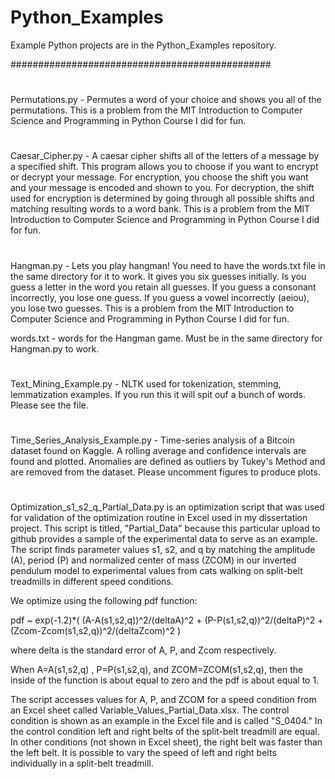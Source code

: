 # Python_Examples


Example Python projects are in the Python_Examples repository.

###############################################

#

Permutations.py - Permutes a word of your choice and shows you all of the permutations. This is a problem from the MIT Introduction to Computer Science and Programming in Python Course I did for fun.

#

Caesar_Cipher.py - A caesar cipher shifts all of the letters of a message by a specified shift. This program allows you to choose if you want to encrypt or decrypt your message. For encryption, you choose the shift you want and your message is encoded and shown to you. For decryption, the shift used for encryption is determined by going through all possible shifts and matching resulting words to a word bank. This is a problem from the MIT Introduction to Computer Science and Programming in Python Course I did for fun.

#

Hangman.py - Lets you play hangman! You need to have the words.txt file in the same directory for it to work. It gives you six guesses initially. Is you guess a letter in the word you retain all guesses. If you guess a consonant incorrectly, you lose one guess. If you guess a vowel incorrectly (aeiou), you lose two guesses. This is a problem from the MIT Introduction to Computer Science and Programming in Python Course I did for fun.

words.txt - words for the Hangman game. Must be in the same directory for Hangman.py to work.

#

Text_Mining_Example.py - NLTK used for tokenization, stemming, lemmatization examples. If you run this it will spit ouf a bunch of words. Please see the file.

#

Time_Series_Analysis_Example.py - Time-series analysis of a Bitcoin dataset found on Kaggle. A rolling average and confidence intervals are found and plotted. Anomalies are defined as outliers by Tukey's Method and are removed from the dataset. Please uncomment figures to produce plots.

#

Optimization_s1_s2_q_Partial_Data.py is an optimization script that was used for validation of the optimization routine in Excel used in my dissertation project. This script is titled, "Partial_Data" because this particular upload to github provides a sample of the experimental data to serve as an example. The script finds parameter values s1, s2, and q by matching the amplitude (A), period (P) and normalized center of mass (ZCOM) in our inverted pendulum model to experimental values from cats walking on split-belt treadmills in different speed conditions. 

We optimize using the following pdf function:

pdf ~ exp(-1.2)*( (A-A(s1,s2,q))^2/(deltaA)^2 + (P-P(s1,s2,q))^2/(deltaP)^2 + (Zcom-Zcom(s1,s2,q))^2/(deltaZcom)^2 )

where delta is the standard error of A, P, and Zcom respectively.

When A=A(s1,s2,q) , P=P(s1,s2,q), and ZCOM=ZCOM(s1,s2,q), then the inside of the function is about equal to zero and the pdf is about equal to 1.

The script accesses values for A, P, and ZCOM for a speed condition from an Excel sheet called Variable_Values_Partial_Data.xlsx. The control condition is shown as an example in the Excel file and is called "S_0404." In the control condition left and right belts of the split-belt treadmill are equal. In other conditions (not shown in Excel sheet), the right belt was faster than the left belt. It is possible to vary the speed of left and right belts individually in a split-belt treadmill. 
